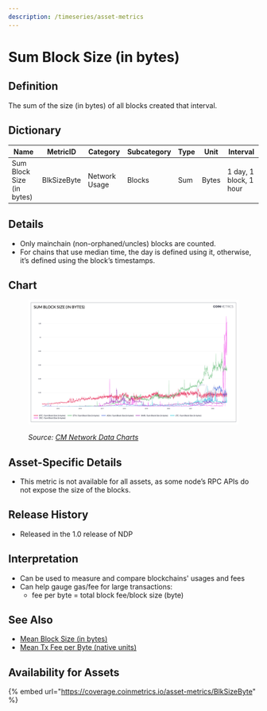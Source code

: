 ```yaml
---
description: /timeseries/asset-metrics
---
```


# Sum Block Size (in bytes)

## Definition

The sum of the size (in bytes) of all blocks created that interval.

## Dictionary

| Name                      | MetricID    | Category      | Subcategory | Type | Unit  | Interval               |
| ------------------------- | ----------- | ------------- | ----------- | ---- | ----- | ---------------------- |
| Sum Block Size (in bytes) | BlkSizeByte | Network Usage | Blocks      | Sum  | Bytes | 1 day, 1 block, 1 hour |

## Details

* Only mainchain (non-orphaned/uncles) blocks are counted.
* For chains that use median time, the day is defined using it, otherwise, it’s defined using the block’s timestamps.

## Chart

<figure><img src="../../.gitbook/assets/Sum_Block_Size_(in_bytes).png" alt=""><figcaption><p><em>Source:</em> <a href="https://charts.coinmetrics.io/network-data/#4297"><em>CM Network Data Charts</em></a></p></figcaption></figure>

## Asset-Specific Details

* This metric is not available for all assets, as some node’s RPC APIs do not expose the size of the blocks.

## Release History

* Released in the 1.0 release of NDP

## Interpretation

* Can be used to measure and compare blockchains' usages and fees
* Can help gauge gas/fee for large transactions:
  * fee per byte = total block fee/block size (byte)

## See Also

* [Mean Block Size (in bytes)](https://docs.coinmetrics.io/asset-metrics/network-usage/blksizemeanbyte)
* [Mean Tx Fee per Byte (native units)](https://docs.coinmetrics.io/asset-metrics/fees-and-revenue/feebytemeanntv)

## Availability for Assets

{% embed url="https://coverage.coinmetrics.io/asset-metrics/BlkSizeByte" %}
